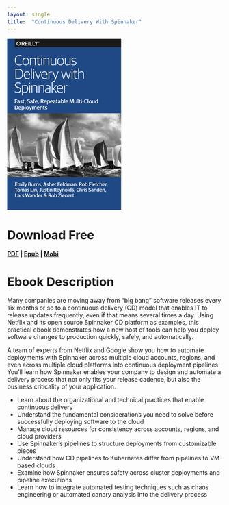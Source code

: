 ```yaml
---
layout: single
title:  "Continuous Delivery With Spinnaker"
---
```


[![](cover.png)](ContinuousDeliveryWithSpinnaker.pdf)

# Download Free
**[PDF](ContinuousDeliveryWithSpinnaker.pdf) | [Epub](ContinuousDeliveryWithSpinnaker.epub) | [Mobi](ContinuousDeliveryWithSpinnaker.mobi)**

# Ebook Description

Many companies are moving away from “big bang” software releases every six months or so to a continuous delivery (CD) model that enables IT to release updates frequently, even if that means several times a day. Using Netflix and its open source Spinnaker CD platform as examples, this practical ebook demonstrates how a new host of tools can help you deploy software changes to production quickly, safely, and automatically. 

A team of experts from Netflix and Google show you how to automate deployments with Spinnaker across multiple cloud accounts, regions, and even across multiple cloud platforms into continuous deployment pipelines. You’ll learn how Spinnaker enables your company to design and automate a delivery process that not only fits your release cadence, but also the business criticality of your application.

* Learn about the organizational and technical practices that enable continuous delivery
* Understand the fundamental considerations you need to solve before successfully deploying software to the cloud
* Manage cloud resources for consistency across accounts, regions, and cloud providers 
* Use Spinnaker’s pipelines to structure deployments from customizable pieces
* Understand how CD pipelines to Kubernetes differ from pipelines to VM-based clouds 
* Examine how Spinnaker ensures safety across cluster deployments and pipeline executions
* Learn how to integrate automated testing techniques such as chaos engineering or automated canary analysis into the delivery process
